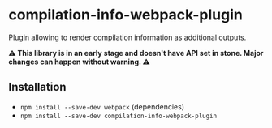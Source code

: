 # compilation-info-webpack-plugin

Plugin allowing to render compilation information as additional outputs.

**:warning: This library is in an early stage and doesn't have API set in stone. Major changes can happen without warning. :warning:**

## Installation

* `npm install --save-dev webpack` (dependencies)
* `npm install --save-dev compilation-info-webpack-plugin`
